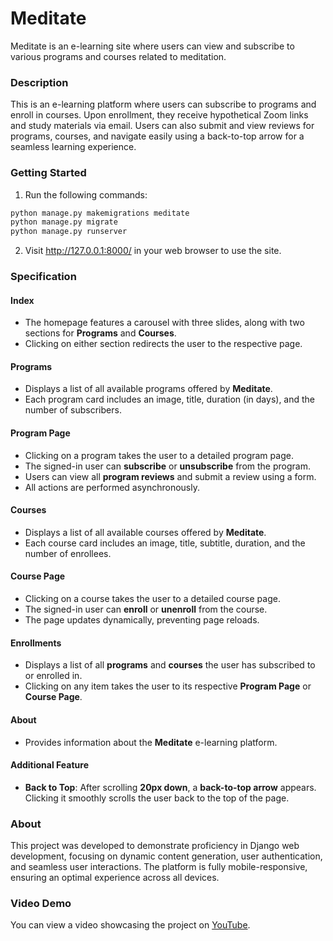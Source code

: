 # Meditate

Meditate is an e-learning site where users can view and subscribe to various programs and courses related to meditation.


### Description

This is an e-learning platform where users can subscribe to programs and enroll in courses. Upon enrollment, they receive hypothetical Zoom links and study materials via email. Users can also submit and view reviews for programs, courses, and navigate easily using a back-to-top arrow for a seamless learning experience. 

### Getting Started

1. Run the following commands:
```bash
python manage.py makemigrations meditate
python manage.py migrate
python manage.py runserver
```
2. Visit http://127.0.0.1:8000/ in your web browser to use the site.

### Specification

#### Index  
- The homepage features a carousel with three slides, along with two sections for **Programs** and **Courses**.  
- Clicking on either section redirects the user to the respective page.  

#### Programs  
- Displays a list of all available programs offered by **Meditate**.  
- Each program card includes an image, title, duration (in days), and the number of subscribers.  

#### Program Page  
- Clicking on a program takes the user to a detailed program page.  
- The signed-in user can **subscribe** or **unsubscribe** from the program.  
- Users can view all **program reviews** and submit a review using a form.  
- All actions are performed asynchronously.  

#### Courses  
- Displays a list of all available courses offered by **Meditate**.  
- Each course card includes an image, title, subtitle, duration, and the number of enrollees.  

#### Course Page  
- Clicking on a course takes the user to a detailed course page.  
- The signed-in user can **enroll** or **unenroll** from the course.  
- The page updates dynamically, preventing page reloads.  

#### Enrollments  
- Displays a list of all **programs** and **courses** the user has subscribed to or enrolled in.  
- Clicking on any item takes the user to its respective **Program Page** or **Course Page**.  

#### About  
- Provides information about the **Meditate** e-learning platform.

#### Additional Feature

- **Back to Top**: After scrolling **20px down**, a **back-to-top arrow** appears. Clicking it smoothly scrolls the user back to the top of the page.  

### About

This project was developed to demonstrate proficiency in Django web development, focusing on dynamic content generation, user authentication, and seamless user interactions. The platform is fully mobile-responsive, ensuring an optimal experience across all devices.

### Video Demo

You can view a video showcasing the project on [YouTube](https://www.youtube.com/watch?v=fi6bc3mwsyc).
